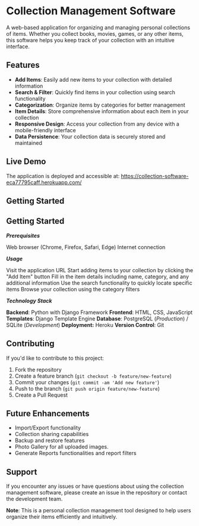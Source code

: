 # Collection Management Software

A web-based application for organizing and managing personal collections of items. Whether you collect books, movies, games, or any other items, this software helps you keep track of your collection with an intuitive interface. 

## Features

- **Add Items**: Easily add new items to your collection with detailed information
- **Search & Filter**: Quickly find items in your collection using search functionality
- **Categorization**: Organize items by categories for better management
- **Item Details**: Store comprehensive information about each item in your collection
- **Responsive Design**: Access your collection from any device with a mobile-friendly interface
- **Data Persistence**: Your collection data is securely stored and maintained

## Live Demo

The application is deployed and accessible at: https://collection-software-eca77795caff.herokuapp.com/

## Getting Started

## Getting Started
***Prerequisites***

Web browser (Chrome, Firefox, Safari, Edge)
Internet connection

***Usage***

Visit the application URL
Start adding items to your collection by clicking the "Add Item" button
Fill in the item details including name, category, and any additional information
Use the search functionality to quickly locate specific items
Browse your collection using the category filters

***Technology Stack***

**Backend**: Python with Django Framework
**Frontend**: HTML, CSS, JavaScript
**Templates**: Django Template Engine
**Database**: PostgreSQL (*Production*) / SQLite (*Development*)
**Deployment:** Heroku
**Version Control**: Git

## Contributing

If you'd like to contribute to this project:

1. Fork the repository
2. Create a feature branch (`git checkout -b feature/new-feature`)
3. Commit your changes (`git commit -am 'Add new feature'`)
4. Push to the branch (`git push origin feature/new-feature`)
5. Create a Pull Request

## Future Enhancements

- Import/Export functionality
- Collection sharing capabilities
- Backup and restore features
- Photo Gallery for all uploaded images.
- Generate Reports functionalities and report filters

## Support

If you encounter any issues or have questions about using the collection management software, please create an issue in the repository or contact the development team.

**Note**: This is a personal collection management tool designed to help users organize their items efficiently and intuitively.